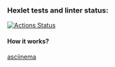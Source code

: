 ### Hexlet tests and linter status:
[![Actions Status](https://github.com/BananfonBan/python-pytest-testing-project-79/actions/workflows/hexlet-check.yml/badge.svg)](https://github.com/BananfonBan/python-pytest-testing-project-79/actions)
#### How it works?
[asciinema](https://asciinema.org/a/ESqJBO0REElVMzezxnoeTu7eM)